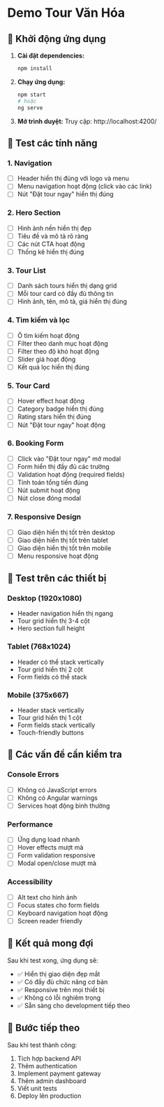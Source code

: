 # Demo Tour Văn Hóa

## 🚀 Khởi động ứng dụng

1. **Cài đặt dependencies:**
   ```bash
   npm install
   ```

2. **Chạy ứng dụng:**
   ```bash
   npm start
   # hoặc
   ng serve
   ```

3. **Mở trình duyệt:**
   Truy cập: http://localhost:4200/

## 🧪 Test các tính năng

### 1. Navigation
- [ ] Header hiển thị đúng với logo và menu
- [ ] Menu navigation hoạt động (click vào các link)
- [ ] Nút "Đặt tour ngay" hiển thị đúng

### 2. Hero Section
- [ ] Hình ảnh nền hiển thị đẹp
- [ ] Tiêu đề và mô tả rõ ràng
- [ ] Các nút CTA hoạt động
- [ ] Thống kê hiển thị đúng

### 3. Tour List
- [ ] Danh sách tours hiển thị dạng grid
- [ ] Mỗi tour card có đầy đủ thông tin
- [ ] Hình ảnh, tên, mô tả, giá hiển thị đúng

### 4. Tìm kiếm và lọc
- [ ] Ô tìm kiếm hoạt động
- [ ] Filter theo danh mục hoạt động
- [ ] Filter theo độ khó hoạt động
- [ ] Slider giá hoạt động
- [ ] Kết quả lọc hiển thị đúng

### 5. Tour Card
- [ ] Hover effect hoạt động
- [ ] Category badge hiển thị đúng
- [ ] Rating stars hiển thị đúng
- [ ] Nút "Đặt tour ngay" hoạt động

### 6. Booking Form
- [ ] Click vào "Đặt tour ngay" mở modal
- [ ] Form hiển thị đầy đủ các trường
- [ ] Validation hoạt động (required fields)
- [ ] Tính toán tổng tiền đúng
- [ ] Nút submit hoạt động
- [ ] Nút close đóng modal

### 7. Responsive Design
- [ ] Giao diện hiển thị tốt trên desktop
- [ ] Giao diện hiển thị tốt trên tablet
- [ ] Giao diện hiển thị tốt trên mobile
- [ ] Menu responsive hoạt động

## 📱 Test trên các thiết bị

### Desktop (1920x1080)
- Header navigation hiển thị ngang
- Tour grid hiển thị 3-4 cột
- Hero section full height

### Tablet (768x1024)
- Header có thể stack vertically
- Tour grid hiển thị 2 cột
- Form fields có thể stack

### Mobile (375x667)
- Header stack vertically
- Tour grid hiển thị 1 cột
- Form fields stack vertically
- Touch-friendly buttons

## 🐛 Các vấn đề cần kiểm tra

### Console Errors
- [ ] Không có JavaScript errors
- [ ] Không có Angular warnings
- [ ] Services hoạt động bình thường

### Performance
- [ ] Ứng dụng load nhanh
- [ ] Hover effects mượt mà
- [ ] Form validation responsive
- [ ] Modal open/close mượt mà

### Accessibility
- [ ] Alt text cho hình ảnh
- [ ] Focus states cho form fields
- [ ] Keyboard navigation hoạt động
- [ ] Screen reader friendly

## 🎯 Kết quả mong đợi

Sau khi test xong, ứng dụng sẽ:
- ✅ Hiển thị giao diện đẹp mắt
- ✅ Có đầy đủ chức năng cơ bản
- ✅ Responsive trên mọi thiết bị
- ✅ Không có lỗi nghiêm trọng
- ✅ Sẵn sàng cho development tiếp theo

## 🚀 Bước tiếp theo

Sau khi test thành công:
1. Tích hợp backend API
2. Thêm authentication
3. Implement payment gateway
4. Thêm admin dashboard
5. Viết unit tests
6. Deploy lên production


